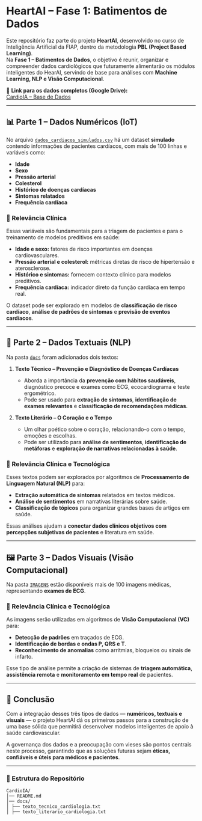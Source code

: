 # HeartAI – Fase 1: Batimentos de Dados  

Este repositório faz parte do projeto **HeartAI**, desenvolvido no curso de Inteligência Artificial da FIAP, dentro da metodologia **PBL (Project Based Learning)**.  
Na **Fase 1 – Batimentos de Dados**, o objetivo é reunir, organizar e compreender dados cardiológicos que futuramente alimentarão os módulos inteligentes do HearAI, servindo de base para análises com **Machine Learning, NLP e Visão Computacional**.  

📂 **Link para os dados completos (Google Drive):**  
[CardioIA – Base de Dados](https://drive.google.com/drive/folders/1T1V9iRK1SZ568vIerU06xr6OJzmx8nbz?usp=drive_link)  

---

## 📊 Parte 1 – Dados Numéricos (IoT)  

No arquivo [`dados_cardiacos_simulados.csv`](https://drive.google.com/drive/folders/1T1V9iRK1SZ568vIerU06xr6OJzmx8nbz?usp=drive_link) há um dataset **simulado** contendo informações de pacientes cardíacos, com mais de 100 linhas e variáveis como:  

- **Idade**  
- **Sexo**  
- **Pressão arterial**  
- **Colesterol**  
- **Histórico de doenças cardíacas**  
- **Sintomas relatados**  
- **Frequência cardíaca**  

### 🔎 Relevância Clínica  
Essas variáveis são fundamentais para a triagem de pacientes e para o treinamento de modelos preditivos em saúde:  

- **Idade e sexo:** fatores de risco importantes em doenças cardiovasculares.  
- **Pressão arterial e colesterol:** métricas diretas de risco de hipertensão e aterosclerose.  
- **Histórico e sintomas:** fornecem contexto clínico para modelos preditivos.  
- **Frequência cardíaca:** indicador direto da função cardíaca em tempo real.  

O dataset pode ser explorado em modelos de **classificação de risco cardíaco**, **análise de padrões de sintomas** e **previsão de eventos cardíacos**.  

---

## 📑 Parte 2 – Dados Textuais (NLP)  

Na pasta [`docs`](./docs) foram adicionados dois textos:  

1. **Texto Técnico – Prevenção e Diagnóstico de Doenças Cardíacas**
   - Aborda a importância da **prevenção com hábitos saudáveis**, diagnóstico precoce e exames como ECG, ecocardiograma e teste ergométrico.  
   - Pode ser usado para **extração de sintomas**, **identificação de exames relevantes** e **classificação de recomendações médicas**.  

2. **Texto Literário – O Coração e o Tempo**
   - Um olhar poético sobre o coração, relacionando-o com o tempo, emoções e escolhas.  
   - Pode ser utilizado para **análise de sentimentos**, **identificação de metáforas** e **exploração de narrativas relacionadas à saúde**.  

### 🔎 Relevância Clínica e Tecnológica  
Esses textos podem ser explorados por algoritmos de **Processamento de Linguagem Natural (NLP)** para:  

- **Extração automática de sintomas** relatados em textos médicos.  
- **Análise de sentimentos** em narrativas literárias sobre saúde.  
- **Classificação de tópicos** para organizar grandes bases de artigos em saúde.  

Essas análises ajudam a **conectar dados clínicos objetivos com percepções subjetivas de pacientes** e literatura em saúde.  

---

## 🖼️ Parte 3 – Dados Visuais (Visão Computacional)  

Na pasta [`IMAGENS`](https://drive.google.com/drive/folders/1T1V9iRK1SZ568vIerU06xr6OJzmx8nbz?usp=drive_link) estão disponíveis mais de 100 imagens médicas, representando **exames de ECG**.  


### 🔎 Relevância Clínica e Tecnológica  
As imagens serão utilizadas em algoritmos de **Visão Computacional (VC)** para:  

- **Detecção de padrões** em traçados de ECG.  
- **Identificação de bordas e ondas P, QRS e T**.  
- **Reconhecimento de anomalias** como arritmias, bloqueios ou sinais de infarto.  

Esse tipo de análise permite a criação de sistemas de **triagem automática**, **assistência remota** e **monitoramento em tempo real** de pacientes.  

---

## 🚀 Conclusão  

Com a integração desses três tipos de dados — **numéricos, textuais e visuais** — o projeto HeartAI dá os primeiros passos para a construção de uma base sólida que permitirá desenvolver modelos inteligentes de apoio à saúde cardiovascular.  

A governança dos dados e a preocupação com vieses são pontos centrais neste processo, garantindo que as soluções futuras sejam **éticas, confiáveis e úteis para médicos e pacientes**.  

---

### 📂 Estrutura do Repositório  
```
CardioIA/
│── README.md
│── docs/
│ ├── texto_tecnico_cardiologia.txt
│ ├── texto_literario_cardiologia.txt
```



